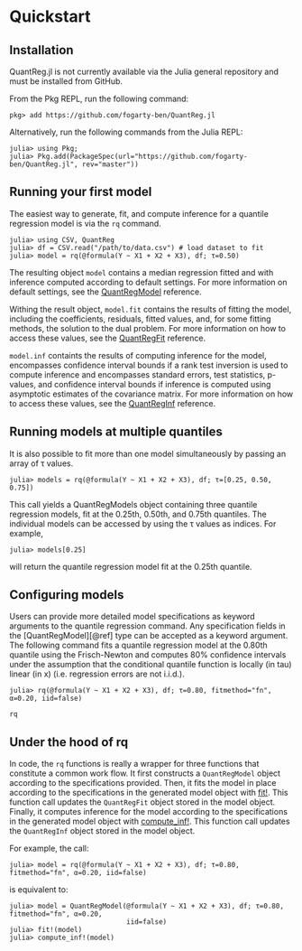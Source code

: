 # Quickstart

## Installation

QuantReg.jl is not currently available via the Julia general repository and must be
installed from GitHub.

From the Pkg REPL, run the following command:

```
pkg> add https://github.com/fogarty-ben/QuantReg.jl
```
Alternatively, run the following commands from the Julia REPL:

```
julia> using Pkg;  
julia> Pkg.add(PackageSpec(url="https://github.com/fogarty-ben/QuantReg.jl", rev="master"))
```

## Running your first model

The easiest way to generate, fit, and compute inference for a quantile regression model is
via the `rq` command.

```
julia> using CSV, QuantReg
julia> df = CSV.read("/path/to/data.csv") # load dataset to fit
julia> model = rq(@formula(Y ~ X1 + X2 + X3), df; τ=0.50)
```

The resulting object `model` contains a median regression fitted and with inference computed
according to default settings. For more information on default settings, see the
[QuantRegModel](@ref) reference.

Withing the result object, `model.fit` contains the results of fitting the model, including
the coefficients, residuals, fitted values, and, for some fitting methods, the solution to
the dual problem. For more information on how to access these values, see the
[QuantRegFit](@ref) reference.

`model.inf` containts the results of computing inference for the model, encompasses
confidence interval bounds if a rank test inversion is used to compute inference and
encompasses standard errors, test statistics, p-values, and confidence interval bounds if
inference is computed using asymptotic estimates of the covariance matrix. For more
information on how to access these values, see the [QuantRegInf](@ref) reference.

## Running models at multiple quantiles

It is also possible to fit more than one model simultaneously by passing an array of τ 
values. 

```
julia> models = rq(@formula(Y ~ X1 + X2 + X3), df; τ=[0.25, 0.50, 0.75])
```

This call yields a QuantRegModels object containing three quantile regression models, fit at
the 0.25th, 0.50th, and 0.75th quantiles. The individual models can be accessed by using the
τ values as indices. For example,

```
julia> models[0.25]
```

will return the quantile regression model fit at the 0.25th quantile.

## Configuring models

Users can provide more detailed model specifications as keyword arguments to the quantile
regression command. Any specification fields in the [QuantRegModel][@ref] type can be
accepted as a keyword argument. The following command fits a quantile regression model at
the 0.80th quantile using the Frisch-Newton and computes 80% confidence intervals under the
assumption that the conditional quantile function is locally (in tau) linear (in x) (i.e.
regression errors are not i.i.d.).

```
julia> rq(@formula(Y ~ X1 + X2 + X3), df; τ=0.80, fitmethod="fn", α=0.20, iid=false)
```

```@docs
rq
```

## Under the hood of rq

In code, the `rq` functions is really a wrapper for three functions that constitute a common
work flow. It first constructs a `QuantRegModel` object according to the specifications
provided. Then, it fits the model in place according to the specifications in the generated
model object with [fit!](@ref). This function call updates the `QuantRegFit` object
stored in the model object. Finally, it computes inference for the model according to the
specifications in the generated model object with [compute_inf!](@ref). This function
call updates the `QuantRegInf` object stored in the model object.

For example, the call:

```
julia> model = rq(@formula(Y ~ X1 + X2 + X3), df; τ=0.80, fitmethod="fn", α=0.20, iid=false)
```

is equivalent to:

```
julia> model = QuantRegModel(@formula(Y ~ X1 + X2 + X3), df; τ=0.80, fitmethod="fn", α=0.20, 
                             iid=false)
julia> fit!(model)
julia> compute_inf!(model)
```